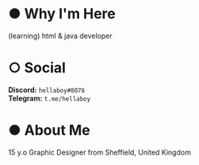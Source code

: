 # ● Why I'm Here
(learning) html & java developer <br>

# ○ Social
**Discord:** ``hellaboy#8076``<br>
**Telegram:** ``t.me/hellaboy``<br>

# ● About Me
15 y.o Graphic Designer from Sheffield, United Kingdom <br>
